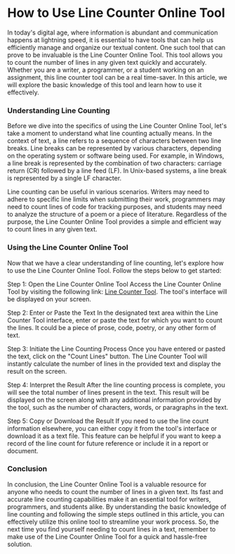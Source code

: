 How to Use Line Counter Online Tool
===================================

In today's digital age, where information is abundant and communication happens at lightning speed, it is essential to have tools that can help us efficiently manage and organize our textual content. One such tool that can prove to be invaluable is the Line Counter Online Tool. This tool allows you to count the number of lines in any given text quickly and accurately. Whether you are a writer, a programmer, or a student working on an assignment, this line counter tool can be a real time-saver. In this article, we will explore the basic knowledge of this tool and learn how to use it effectively.

### Understanding Line Counting

Before we dive into the specifics of using the Line Counter Online Tool, let's take a moment to understand what line counting actually means. In the context of text, a line refers to a sequence of characters between two line breaks. Line breaks can be represented by various characters, depending on the operating system or software being used. For example, in Windows, a line break is represented by the combination of two characters: carriage return (CR) followed by a line feed (LF). In Unix-based systems, a line break is represented by a single LF character.

Line counting can be useful in various scenarios. Writers may need to adhere to specific line limits when submitting their work, programmers may need to count lines of code for tracking purposes, and students may need to analyze the structure of a poem or a piece of literature. Regardless of the purpose, the Line Counter Online Tool provides a simple and efficient way to count lines in any given text.

### Using the Line Counter Online Tool

Now that we have a clear understanding of line counting, let's explore how to use the Line Counter Online Tool. Follow the steps below to get started:

Step 1: Open the Line Counter Online Tool Access the Line Counter Online Tool by visiting the following link: [Line Counter Tool](https://www.onlinecalculatorsfree.com/tools/line-counter.html). The tool's interface will be displayed on your screen.

Step 2: Enter or Paste the Text In the designated text area within the Line Counter Tool interface, enter or paste the text for which you want to count the lines. It could be a piece of prose, code, poetry, or any other form of text.

Step 3: Initiate the Line Counting Process Once you have entered or pasted the text, click on the "Count Lines" button. The Line Counter Tool will instantly calculate the number of lines in the provided text and display the result on the screen.

Step 4: Interpret the Result After the line counting process is complete, you will see the total number of lines present in the text. This result will be displayed on the screen along with any additional information provided by the tool, such as the number of characters, words, or paragraphs in the text.

Step 5: Copy or Download the Result If you need to use the line count information elsewhere, you can either copy it from the tool's interface or download it as a text file. This feature can be helpful if you want to keep a record of the line count for future reference or include it in a report or document.

### Conclusion

In conclusion, the Line Counter Online Tool is a valuable resource for anyone who needs to count the number of lines in a given text. Its fast and accurate line counting capabilities make it an essential tool for writers, programmers, and students alike. By understanding the basic knowledge of line counting and following the simple steps outlined in this article, you can effectively utilize this online tool to streamline your work process. So, the next time you find yourself needing to count lines in a text, remember to make use of the Line Counter Online Tool for a quick and hassle-free solution.